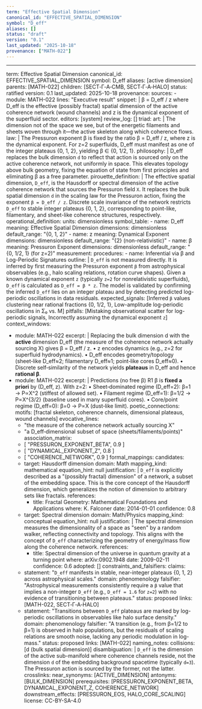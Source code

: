 ```yaml
---
term: "Effective Spatial Dimension"
canonical_id: "EFFECTIVE_SPATIAL_DIMENSION"
symbol: "D_eff"
aliases: []
status: "draft"
version: "0.1"
last_updated: "2025-10-18"
provenance: ["MATH-022"]
---
```


---
term: Effective Spatial Dimension
canonical_id: EFFECTIVE_SPATIAL_DIMENSION
symbol: D_eff
aliases: [active dimension]
parents: [MATH-022]
children: [SECT‑Γ‑A‑CMB, SECT‑Γ‑A‑HALO]
status: ratified
version: 0.1
last_updated: 2025-10-18
provenance:
  sources:
    - module: MATH-022
      lines: "Executive result"
      snippet: |
        β = D_eff / z
        where D_eff is the effective (possibly fractal) spatial dimension of the active coherence network (wound channels) and z is the dynamical exponent of the superfluid sector.
  editors: [system]
  review_log: []
triad:
  art: |
    The dimension not of the space we see, but of the energetic filaments and sheets woven through it—the active skeleton along which coherence flows.
  law: |
    The Pressuron exponent β is fixed by the ratio β = D_eff / z, where z is the dynamical exponent. For z=2 superfluids, D_eff must manifest as one of the integer plateaus {0, 1, 2}, yielding β ∈ {0, 1/2, 1}.
  philosophy: |
    D_eff replaces the bulk dimension `d` to reflect that action is sourced only on the active coherence network, not uniformly in space. This elevates topology above bulk geometry, fixing the equation of state from first principles and eliminating β as a free parameter.
pirouette_definition: |
  The effective spatial dimension, `D_eff`, is the Hausdorff or spectral dimension of the active coherence network that sources the Pressuron field `X`. It replaces the bulk spatial dimension `d` in the scaling law for the Pressuron action, fixing the exponent `β = D_eff / z`. Discrete scale invariance of the network restricts `D_eff` to stable integer plateaus {0, 1, 2}, corresponding to point-like, filamentary, and sheet-like coherence structures, respectively.
operational_definition:
  units: dimensionless
  symbol_table:
    - name: D_eff
      meaning: Effective Spatial Dimension
      dimensions: dimensionless
      default_range: "{0, 1, 2}"
    - name: z
      meaning: Dynamical Exponent
      dimensions: dimensionless
      default_range: "{2} (non-relativistic)"
    - name: β
      meaning: Pressuron Exponent
      dimensions: dimensionless
      default_range: "{0, 1/2, 1} (for z=2)"
  measurement:
    procedures:
      - name: Inferential via β and Log-Periodic Signatures
        outline: |
          `D_eff` is not measured directly. It is inferred by first measuring the Pressuron exponent `β` from astrophysical observables (e.g., halo scaling relations, rotation curve shapes). Given a known dynamical exponent `z` (typically `z=2` for nonrelativistic superfluids), `D_eff` is calculated as `D_eff = β * z`. The model is validated by confirming the inferred `D_eff` lies on an integer plateau and by detecting predicted log-periodic oscillations in data residuals.
        expected_signals: [Inferred `β` values clustering near rational fractions {0, 1/2, 1}, Low-amplitude log-periodic oscillations in Σ₀ vs. M]
        pitfalls: [Mistaking observational scatter for log-periodic signals, Incorrectly assuming the dynamical exponent `z`]
context_windows:
  - module: MATH-022
    excerpt: |
      Replacing the bulk dimension d with the **active** dimension D_eff (the measure of the coherence network actually sourcing X) gives β = D_eff / z.
      • z encodes dynamics (e.g., z=2 for superfluid hydrodynamics).
      • D_eff encodes geometry/topology (sheet‑like D_eff≈2; filamentary D_eff≈1; point‑like cores D_eff≈0).
      • Discrete self‑similarity of the network yields **plateaus** in D_eff and hence **rational β**.
  - module: MATH-022
    excerpt: |
      Predictions (no free β)
      R1 β is **fixed a priori** by (D_eff, z). With z=2:
      • Sheet‑dominated regime (D_eff=2): β=1 → P∝X^2 (stiffest of allowed set).
      • Filament regime (D_eff=1): β=1/2 → P∝X^{3/2} (baseline used in many superfluid cores).
      • Core/point regime (D_eff=0): β=0 → P∝X (dust‑like limit).
poetic_connections:
  motifs: [fractal skeleton, coherence channels, dimensional plateaus, wound channels]
  evocative_lines:
    - "the measure of the coherence network actually sourcing X"
    - "a D_eff‑dimensional subset of space (sheets/filaments/points)"
  association_matrix:
    - [ "PRESSURON_EXPONENT_BETA", 0.9 ]
    - [ "DYNAMICAL_EXPONENT_Z", 0.8 ]
    - [ "COHERENCE_NETWORK", 0.9 ]
formal_mappings:
  candidates:
    - target: Hausdorff dimension
      domain: Math
      mapping_kind: mathematical
      equation_hint: null
      justification: |
        `D_eff` is explicitly described as a "(possibly fractal) dimension" of a network, a subset of the embedding space. This is the core concept of the Hausdorff dimension, which generalizes the notion of dimension to arbitrary sets like fractals.
      references:
        - title: Fractal Geometry: Mathematical Foundations and Applications
          where: K. Falconer
          date: 2014-01-01
      confidence: 0.8
    - target: Spectral dimension
      domain: Math/Physics
      mapping_kind: conceptual
      equation_hint: null
      justification: |
        The spectral dimension measures the dimensionality of a space as "seen" by a random walker, reflecting connectivity and topology. This aligns with the concept of `D_eff` characterizing the geometry of energy/mass flow along the coherence network.
      references:
        - title: Spectral dimension of the universe in quantum gravity at a turning point
          where: arXiv:0902.1948
          date: 2009-02-11
      confidence: 0.6
  adopted: []
constraints_and_falsifiers:
  claims:
    - statement: "`D_eff` manifests in stable, near-integer plateaus {0, 1, 2} across astrophysical scales."
      domain: phenomenology
      falsifier: "Astrophysical measurements consistently require a `β` value that implies a non-integer `D_eff` (e.g., `D_eff = 1.6` for `z=2`) with no evidence of transitioning between plateaus."
      status: proposed
      links: [MATH-022, SECT‑Γ‑A‑HALO]
    - statement: "Transitions between `D_eff` plateaus are marked by log-periodic oscillations in observables like halo surface density."
      domain: phenomenology
      falsifier: "A transition (e.g., from β=1/2 to β=1) is observed in halo populations, but the residuals of scaling relations are smooth noise, lacking any periodic modulation in log-mass."
      status: proposed
      links: [MATH-022]
naming_notes:
  collisions: [d (bulk spatial dimension)]
  disambiguation: |
    `D_eff` is the dimension of the active sub-manifold where coherence channels reside, not the dimension `d` of the embedding background spacetime (typically `d=3`). The Pressuron action is sourced by the former, not the latter.
crosslinks:
  near_synonyms: [ACTIVE_DIMENSION]
  antonyms: [BULK_DIMENSION]
  prerequisites: [PRESSURON_EXPONENT_BETA, DYNAMICAL_EXPONENT_Z, COHERENCE_NETWORK]
  downstream_effects: [PRESSURON_EOS, HALO_CORE_SCALING]
license: CC-BY-SA-4.0